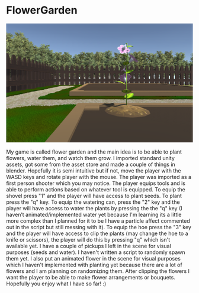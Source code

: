 # FlowerGarden

![FlowerGarden screen shot](/Screenshot.png?raw=true)

My game is called flower garden and the main idea is to be able to plant flowers,
water them, and watch them grow. I imported standard unity assets, got some
from the asset store and made a couple of things in blender. Hopefully it is
semi intuitive but if not, move the player with the WASD keys and rotate player
with the mouse. The player was imported as a first person shooter which you may
notice. The player equips tools and is able to perform actions based on whatever
tool is equipped. To equip the shovel press "1" and the player will have access
to plant seeds. To plant press the "q" key. To equip the watering can, press
the "2" key and the player will have access to water the plants by pressing the
the "q" key (I haven’t animated/implemented water yet because I'm learning its
a little more complex than I planned for it to be I have a particle affect
commented out in the script but still messing with it). To equip the hoe
press the "3" key and the player will have access to clip the plants (may change
the hoe to a knife or scissors), the player will do this by pressing "q" which
isn't available yet. I have a couple of pickups I left in the scene for visual
purposes (seeds and water). I haven't written a script to randomly spawn them yet.
I also put an animated flower in the scene for visual purposes which I haven't
implemented with planting yet because there are a lot of flowers and I am
planning on randomizing them. After clipping the flowers I want the player
to be able to make flower arrangements or bouquets. Hopefully you enjoy what I
have so far! :)
